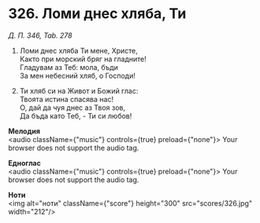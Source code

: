 # 326. Ломи днес хляба, Ти  

*Д. П. 346, Tab. 278*  

1. Ломи днес хляба Ти мене, Христе,  
Както при морский бряг на гладните!  
Гладувам аз Теб: мола, бъди  
За мен небесний хляб, о Господи!  

2. Ти хляб си на Живот и Божий глас:  
Твоята истина спасява нас!  
О, дай да чуя днес аз Твоя зов,  
Да бъда като Теб, - Ти си любов!  

__Мелодия__  
<audio className={"music"} controls={true} preload={"none"}><source src="mp3/326.mp3" type="audio/mpeg"/>
Your browser does not support the audio tag.
</audio>  

__Едноглас__  
<audio className={"music"} controls={true} preload={"none"}><source src="transp/326.mp3" type="audio/mpeg"/>
Your browser does not support the audio tag.
</audio>  

__Ноти__  
<img alt="ноти" className={"score"} height="300" src="scores/326.jpg" width="212"/>
